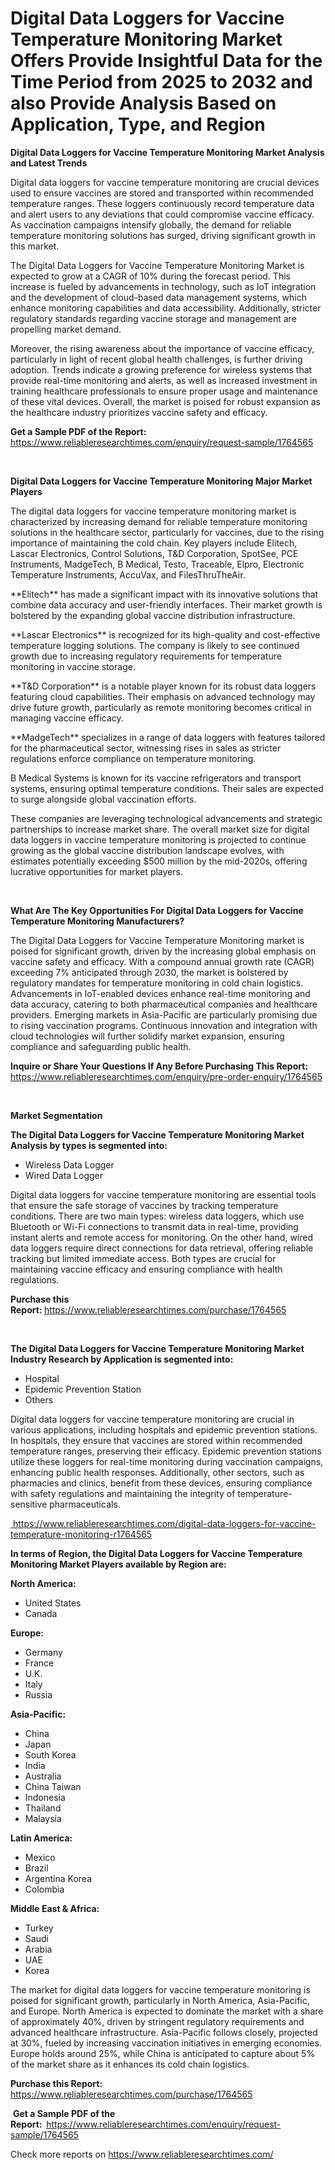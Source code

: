 <p><h1>Digital Data Loggers for Vaccine Temperature Monitoring Market Offers Provide Insightful Data for the Time Period from 2025 to 2032 and also Provide Analysis Based on Application, Type, and Region</h1></p><p><strong>Digital Data Loggers for Vaccine Temperature Monitoring Market Analysis and Latest Trends</strong></p>
<p><p>Digital data loggers for vaccine temperature monitoring are crucial devices used to ensure vaccines are stored and transported within recommended temperature ranges. These loggers continuously record temperature data and alert users to any deviations that could compromise vaccine efficacy. As vaccination campaigns intensify globally, the demand for reliable temperature monitoring solutions has surged, driving significant growth in this market.</p><p>The Digital Data Loggers for Vaccine Temperature Monitoring Market is expected to grow at a CAGR of 10% during the forecast period. This increase is fueled by advancements in technology, such as IoT integration and the development of cloud-based data management systems, which enhance monitoring capabilities and data accessibility. Additionally, stricter regulatory standards regarding vaccine storage and management are propelling market demand. </p><p>Moreover, the rising awareness about the importance of vaccine efficacy, particularly in light of recent global health challenges, is further driving adoption. Trends indicate a growing preference for wireless systems that provide real-time monitoring and alerts, as well as increased investment in training healthcare professionals to ensure proper usage and maintenance of these vital devices. Overall, the market is poised for robust expansion as the healthcare industry prioritizes vaccine safety and efficacy.</p></p>
<p><strong>Get a Sample PDF of the Report:&nbsp;</strong> <a href="https://www.reliableresearchtimes.com/enquiry/request-sample/1764565?utm_campaign=2203&utm_medium=2&utm_source=Github&utm_content=ia&utm_term=11042025&utm_id=digital-data-loggers-for-vaccine-temperature-monitoring">https://www.reliableresearchtimes.com/enquiry/request-sample/1764565</a></p>
<p>&nbsp;</p>
<p><strong>Digital Data Loggers for Vaccine Temperature Monitoring Major Market Players</strong></p>
<p><p>The digital data loggers for vaccine temperature monitoring market is characterized by increasing demand for reliable temperature monitoring solutions in the healthcare sector, particularly for vaccines, due to the rising importance of maintaining the cold chain. Key players include Elitech, Lascar Electronics, Control Solutions, T&D Corporation, SpotSee, PCE Instruments, MadgeTech, B Medical, Testo, Traceable, Elpro, Electronic Temperature Instruments, AccuVax, and FilesThruTheAir.</p><p>**Elitech** has made a significant impact with its innovative solutions that combine data accuracy and user-friendly interfaces. Their market growth is bolstered by the expanding global vaccine distribution infrastructure. </p><p>**Lascar Electronics** is recognized for its high-quality and cost-effective temperature logging solutions. The company is likely to see continued growth due to increasing regulatory requirements for temperature monitoring in vaccine storage.</p><p>**T&D Corporation** is a notable player known for its robust data loggers featuring cloud capabilities. Their emphasis on advanced technology may drive future growth, particularly as remote monitoring becomes critical in managing vaccine efficacy.</p><p>**MadgeTech** specializes in a range of data loggers with features tailored for the pharmaceutical sector, witnessing rises in sales as stricter regulations enforce compliance on temperature monitoring.</p><p>B Medical Systems is known for its vaccine refrigerators and transport systems, ensuring optimal temperature conditions. Their sales are expected to surge alongside global vaccination efforts.</p><p>These companies are leveraging technological advancements and strategic partnerships to increase market share. The overall market size for digital data loggers in vaccine temperature monitoring is projected to continue growing as the global vaccine distribution landscape evolves, with estimates potentially exceeding $500 million by the mid-2020s, offering lucrative opportunities for market players.</p></p>
<p>&nbsp;</p>
<p><strong>What Are The Key Opportunities For Digital Data Loggers for Vaccine Temperature Monitoring Manufacturers?</strong></p>
<p><p>The Digital Data Loggers for Vaccine Temperature Monitoring market is poised for significant growth, driven by the increasing global emphasis on vaccine safety and efficacy. With a compound annual growth rate (CAGR) exceeding 7% anticipated through 2030, the market is bolstered by regulatory mandates for temperature monitoring in cold chain logistics. Advancements in IoT-enabled devices enhance real-time monitoring and data accuracy, catering to both pharmaceutical companies and healthcare providers. Emerging markets in Asia-Pacific are particularly promising due to rising vaccination programs. Continuous innovation and integration with cloud technologies will further solidify market expansion, ensuring compliance and safeguarding public health.</p></p>
<p><strong>Inquire or Share Your Questions If Any Before Purchasing This Report:</strong> <a href="https://www.reliableresearchtimes.com/enquiry/pre-order-enquiry/1764565?utm_campaign=2203&utm_medium=2&utm_source=Github&utm_content=ia&utm_term=11042025&utm_id=digital-data-loggers-for-vaccine-temperature-monitoring">https://www.reliableresearchtimes.com/enquiry/pre-order-enquiry/1764565</a></p>
<p>&nbsp;</p>
<p><strong>Market Segmentation</strong></p>
<p><strong>The Digital Data Loggers for Vaccine Temperature Monitoring Market Analysis by types is segmented into:</strong></p>
<p><ul><li>Wireless Data Logger</li><li>Wired Data Logger</li></ul></p>
<p><p>Digital data loggers for vaccine temperature monitoring are essential tools that ensure the safe storage of vaccines by tracking temperature conditions. There are two main types: wireless data loggers, which use Bluetooth or Wi-Fi connections to transmit data in real-time, providing instant alerts and remote access for monitoring. On the other hand, wired data loggers require direct connections for data retrieval, offering reliable tracking but limited immediate access. Both types are crucial for maintaining vaccine efficacy and ensuring compliance with health regulations.</p></p>
<p><strong>Purchase this Report:&nbsp;</strong><a href="https://www.reliableresearchtimes.com/purchase/1764565?utm_campaign=2203&utm_medium=2&utm_source=Github&utm_content=ia&utm_term=11042025&utm_id=digital-data-loggers-for-vaccine-temperature-monitoring">https://www.reliableresearchtimes.com/purchase/1764565</a></p>
<p>&nbsp;</p>
<p><strong>The Digital Data Loggers for Vaccine Temperature Monitoring Market Industry Research by Application is segmented into:</strong></p>
<p><ul><li>Hospital</li><li>Epidemic Prevention Station</li><li>Others</li></ul></p>
<p><p>Digital data loggers for vaccine temperature monitoring are crucial in various applications, including hospitals and epidemic prevention stations. In hospitals, they ensure that vaccines are stored within recommended temperature ranges, preserving their efficacy. Epidemic prevention stations utilize these loggers for real-time monitoring during vaccination campaigns, enhancing public health responses. Additionally, other sectors, such as pharmacies and clinics, benefit from these devices, ensuring compliance with safety regulations and maintaining the integrity of temperature-sensitive pharmaceuticals.</p></p>
<p><a href="https://www.reliableresearchtimes.com/digital-data-loggers-for-vaccine-temperature-monitoring-r1764565?utm_campaign=2203&utm_medium=2&utm_source=Github&utm_content=ia&utm_term=11042025&utm_id=digital-data-loggers-for-vaccine-temperature-monitoring">&nbsp;https://www.reliableresearchtimes.com/digital-data-loggers-for-vaccine-temperature-monitoring-r1764565</a></p>
<p><strong>In terms of Region, the Digital Data Loggers for Vaccine Temperature Monitoring Market Players available by Region are:</strong></p>
<p>
    <p> <strong> North America: </strong>
        <ul>
            <li>United States</li>
            <li>Canada</li>
        </ul>
        </p> 
    <p> <strong> Europe: </strong>
        <ul>
            <li>Germany</li>
            <li>France</li>
            <li>U.K.</li>
            <li>Italy</li>
            <li>Russia</li>
        </ul>
        </p> 
    <p> <strong> Asia-Pacific: </strong>
        <ul>
            <li>China</li>
            <li>Japan</li>
            <li>South Korea</li>
            <li>India</li>
            <li>Australia</li>
            <li>China Taiwan</li>
            <li>Indonesia</li>
            <li>Thailand</li>
            <li>Malaysia</li>
        </ul>
        </p> 
    <p> <strong> Latin America: </strong>
        <ul>
            <li>Mexico</li>
            <li>Brazil</li>
            <li>Argentina Korea</li>
            <li>Colombia</li>
        </ul>
        </p> 
    <p> <strong> Middle East & Africa: </strong>
        <ul>
            <li>Turkey</li>
            <li>Saudi</li>
            <li>Arabia</li>
            <li>UAE</li>
            <li>Korea</li>
        </ul>
    </p>
    </p>
<p><p>The market for digital data loggers for vaccine temperature monitoring is poised for significant growth, particularly in North America, Asia-Pacific, and Europe. North America is expected to dominate the market with a share of approximately 40%, driven by stringent regulatory requirements and advanced healthcare infrastructure. Asia-Pacific follows closely, projected at 30%, fueled by increasing vaccination initiatives in emerging economies. Europe holds around 25%, while China is anticipated to capture about 5% of the market share as it enhances its cold chain logistics.</p></p>
<p><strong>Purchase this Report: </strong><a href="https://www.reliableresearchtimes.com/purchase/1764565?utm_campaign=2203&utm_medium=2&utm_source=Github&utm_content=ia&utm_term=11042025&utm_id=digital-data-loggers-for-vaccine-temperature-monitoring">https://www.reliableresearchtimes.com/purchase/1764565</a></p>
<p>&nbsp;<strong>Get a Sample PDF of the Report:&nbsp;&nbsp;</strong><a href="https://www.reliableresearchtimes.com/enquiry/request-sample/1764565?utm_campaign=2203&utm_medium=2&utm_source=Github&utm_content=ia&utm_term=11042025&utm_id=digital-data-loggers-for-vaccine-temperature-monitoring">https://www.reliableresearchtimes.com/enquiry/request-sample/1764565</a></p>
<p><strong></strong></p>
<p>Check more reports on <a href="https://www.reliableresearchtimes.com/?utm_campaign=2203&utm_medium=2&utm_source=Github&utm_content=ia&utm_term=11042025&utm_id=digital-data-loggers-for-vaccine-temperature-monitoring">https://www.reliableresearchtimes.com/</a></p>
